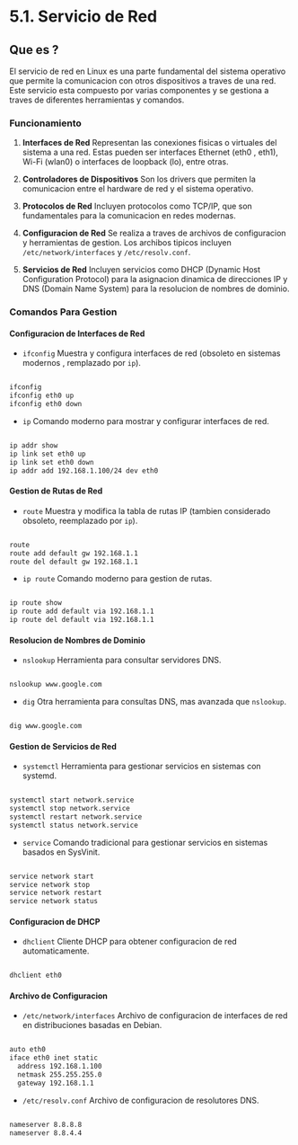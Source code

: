 # 5.1. Servicio de Red

## Que es ?

El servicio de red en Linux es una parte fundamental del sistema operativo que permite la comunicacion con otros dispositivos a traves de una red. Este servicio esta compuesto por varias componentes y se gestiona a traves de diferentes herramientas y comandos.

### Funcionamiento

1. **Interfaces de Red** Representan las conexiones fisicas o virtuales del sistema a una red. Estas pueden ser interfaces Ethernet (eth0 , eth1), Wi-Fi (wlan0) o interfaces de loopback (lo), entre otras.

2. **Controladores de Dispositivos** Son los drivers que permiten la comunicacion entre el hardware de red y el sistema operativo.

3. **Protocolos de Red** Incluyen protocolos como TCP/IP, que son fundamentales para la comunicacion en redes modernas.

4. **Configuracion de Red** Se realiza a traves de archivos de configuracion y herramientas de gestion. Los archibos tipicos incluyen `/etc/network/interfaces` y `/etc/resolv.conf`.

5. **Servicios de Red** Incluyen servicios como DHCP (Dynamic Host Configuration Protocol) para la asignacion dinamica de direcciones  IP y DNS (Domain Name System) para la resolucion de nombres de dominio.


### Comandos Para Gestion

#### Configuracion de Interfaces de Red

* `ifconfig` Muestra y configura interfaces de red (obsoleto en sistemas modernos , remplazado por `ip`).

```bash

ifconfig
ifconfig eth0 up
ifconfig eth0 down


```

* `ip` Comando moderno para mostrar y configurar interfaces de red.

```bash

ip addr show
ip link set eth0 up
ip link set eth0 down
ip addr add 192.168.1.100/24 dev eth0

```

#### Gestion de Rutas de Red

* `route` Muestra y modifica la tabla de rutas IP (tambien considerado obsoleto, reemplazado por `ip`).


```bash

route
route add default gw 192.168.1.1
route del default gw 192.168.1.1

```

* `ip route` Comando moderno para gestion de rutas.

```bash

ip route show
ip route add default via 192.168.1.1
ip route del default via 192.168.1.1

```

#### Resolucion de Nombres de Dominio

* `nslookup` Herramienta para consultar servidores DNS.

```bash

nslookup www.google.com

```

* `dig` Otra herramienta para consultas DNS, mas avanzada que `nslookup`.

```bash

dig www.google.com

```

#### Gestion de Servicios de Red

* `systemctl` Herramienta para gestionar servicios en sistemas con systemd.

```bash

systemctl start network.service
systemctl stop network.service
systemctl restart network.service
systemctl status network.service

```
* `service` Comando tradicional para gestionar servicios en sistemas basados en SysVinit.

```bash

service network start
service network stop
service network restart
service network status

```

#### Configuracion de DHCP

* `dhclient` Cliente DHCP para obtener configuracion de red automaticamente.

```bash

dhclient eth0

```

#### Archivo de Configuracion

* `/etc/network/interfaces` Archivo de configuracion de interfaces de red en distribuciones basadas en Debian.

```bash

auto eth0
iface eth0 inet static
  address 192.168.1.100
  netmask 255.255.255.0
  gateway 192.168.1.1

```

* `/etc/resolv.conf` Archivo de configuracion de resolutores DNS.

```bash

nameserver 8.8.8.8
nameserver 8.8.4.4

```

